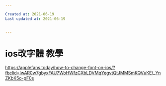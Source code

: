 ```yaml
---

Created at: 2021-06-19
Last updated at: 2021-06-19


---
```


# ios改字體 教學


https://applefans.today/how-to-change-font-on-ios/?fbclid=IwAR0w7gbyxFAU7WoHWfzCXbLDVMqYegvtQtJMMSmKQVuKE\_YnZKbK5o-pF0s

